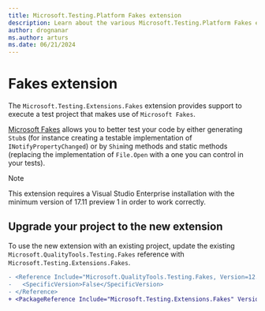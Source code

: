 ```yaml
---
title: Microsoft.Testing.Platform Fakes extension
description: Learn about the various Microsoft.Testing.Platform Fakes extension capabilities and how to use it.
author: drognanar
ms.author: arturs
ms.date: 06/21/2024
---
```


# Fakes extension

The `Microsoft.Testing.Extensions.Fakes` extension provides support to execute a test project that makes use of `Microsoft Fakes`.

[Microsoft Fakes](/visualstudio/test/isolating-code-under-test-with-microsoft-fakes) allows you to better test your code by either generating `Stub`s (for instance creating a testable implementation of `INotifyPropertyChanged`) or by `Shim`ing methods and static methods (replacing the implementation of `File.Open` with a one you can control in your tests).

> [!NOTE]
> This extension requires a Visual Studio Enterprise installation with the minimum version of 17.11 preview 1 in order to work correctly.

## Upgrade your project to the new extension

To use the new extension with an existing project, update the existing `Microsoft.QualityTools.Testing.Fakes` reference with `Microsoft.Testing.Extensions.Fakes`.

```diff
- <Reference Include="Microsoft.QualityTools.Testing.Fakes, Version=12.0.0.0, Culture=Neutral">
-   <SpecificVersion>False</SpecificVersion>
- </Reference>
+ <PackageReference Include="Microsoft.Testing.Extensions.Fakes" Version="17.11.0-beta.24319.3" />
```
